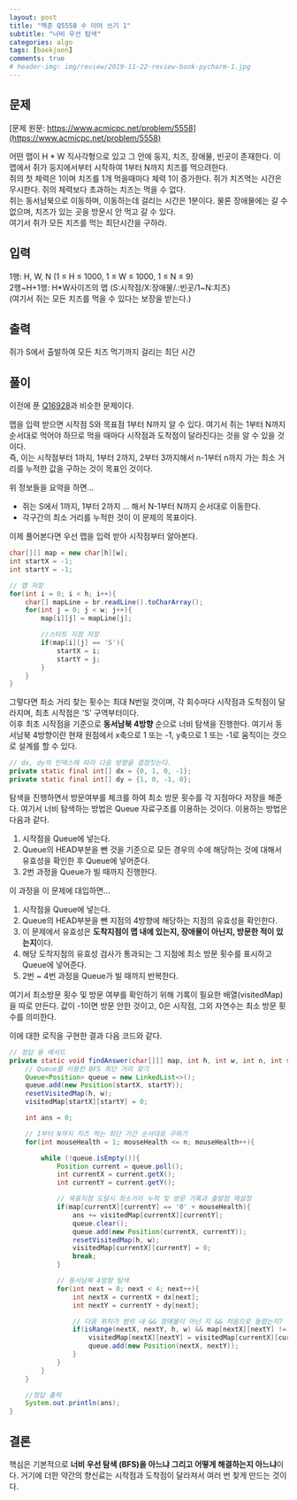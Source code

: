 ```yaml
---
layout: post  
title: "백준 Q5558 수 이어 쓰기 1"  
subtitle: "너비 우선 탐색"  
categories: algo  
tags: [baekjoon]   
comments: true  
# header-img: img/review/2019-11-22-review-book-pycharm-1.jpg  
---
```

    
## 문제
[문제 원문: https://www.acmicpc.net/problem/5558](https://www.acmicpc.net/problem/5558)  
  
어떤 맵이 H * W 직사각형으로 있고 그 안에 둥지, 치즈, 장애물, 빈곳이 존재한다. 이 맵에서 쥐가 둥지에서부터 시작하여 1부터 N까지 치즈를 먹으려한다.    
쥐의 첫 체력은 1이며 치즈를 1개 먹을때마다 체력 1이 증가한다. 쥐가 치즈먹는 시간은 무시한다. 쥐의 체력보다 초과하는 치즈는 먹을 수 없다.  
쥐는 동서남북으로 이동하며, 이동하는데 걸리는 시간은 1분이다. 물론 장애물에는 갈 수 없으며, 치즈가 있는 곳을 방문시 안 먹고 갈 수 있다.  
여기서 쥐가 모든 치즈를 먹는 최단시간을 구하라.  

## 입력
1행: H, W, N  (1 ≤ H ≤ 1000, 1 ≤ W ≤ 1000, 1 ≤ N ≤ 9)  
2행~H+1행: H*W사이즈의 맵 (S:시작점/X:장애물/.:빈곳/1~N:치즈)  
(여기서 쥐는 모든 치즈를 먹을 수 있다는 보장을 받는다.)

## 출력
쥐가 S에서 출발하여 모든 치즈 먹기까지 걸리는 최단 시간

## 풀이
이전에 푼 [Q16928](https://zzangkkmin.github.io/algo/2024/08/09/algo-Q16928/)과 비슷한 문제이다.

맵을 입력 받으면 시작점 S와 목표점 1부터 N까지 알 수 있다. 여기서 쥐는 1부터 N까지 순서대로 먹어야 하므로 먹을 때마다 시작점과 도착점이 달라진다는 것을 알 수 있을 것이다.  
즉, 이는 시작점부터 1까지, 1부터 2까지, 2부터 3까지해서 n-1부터 n까지 가는 최소 거리를 누적한 값을 구하는 것이 목표인 것이다.  

위 정보들을 요약을 하면...  
- 쥐는 S에서 1까지, 1부터 2까지 ... 해서 N-1부터 N까지 순서대로 이동한다. 
- 각구간의 최소 거리를 누적한 것이 이 문제의 목표이다.

이제 풀어본다면 우선 맵을 입력 받아 시작점부터 알아본다.

``` java
char[][] map = new char[h][w];
int startX = -1;
int startY = -1;

// 맵 저장
for(int i = 0; i < h; i++){
    char[] mapLine = br.readLine().toCharArray();
    for(int j = 0; j < w; j++){
        map[i][j] = mapLine[j];

        //스타트 지점 저장
        if(map[i][j] == 'S'){
            startX = i;
            startY = j;
        }
    }
}
```

그렇다면 최소 거리 찾는 횟수는 최대 N번일 것이며, 각 회수마다 시작점과 도착점이 달라지며, 최초 시작점은 'S' 구역부터이다.  
이후 최초 시작점을 기준으로 **동서남북 4방향** 순으로 너비 탐색을 진행한다. 여기서 동서남북 4방향이란 현재 원점에서 x축으로 1 또는 -1, y축으로 1 또는 -1로 움직이는 것으로 설계를 할 수 있다.  
```java
// dx, dy의 인덱스에 따라 다음 방향을 결정짓는다.
private static final int[] dx = {0, 1, 0, -1};
private static final int[] dy = {1, 0, -1, 0};
```
탐색을 진행하면서 방문여부를 체크를 하여 최소 방문 횟수를 각 지점마다 저장을 해준다. 여기서 너비 탐색하는 방법은 Queue 자료구조를 이용하는 것이다. 이용하는 방법은 다음과 같다.  
1. 시작점을 Queue에 넣는다.
2. Queue의 HEAD부분을 뺀 것을 기준으로 모든 경우의 수에 해당하는 것에 대해서 유효성을 확인한 후 Queue에 넣어준다.
3. 2번 과정을 Queue가 빌 때까지 진행한다.

이 과정을 이 문제에 대입하면...
1. 시작점을 Queue에 넣는다.
2. Queue의 HEAD부분을 뺀 지점의 4방향에 해당하는 지점의 유효성을 확인한다.
3. 이 문제에서 유효성은 **도착지점이 맵 내에 있는지, 장애물이 아닌지, 방문한 적이 있는지**이다.
4. 해당 도착지점의 유효성 검사가 통과되는 그 지점에 최소 방문 횟수를 표시하고 Queue에 넣어준다.
5. 2번 ~ 4번 과정을 Queue가 빌 때까지 반복한다.

여기서 최소방문 횟수 및 방문 여부를 확인하기 위해 기록이 필요한 배열(visitedMap)을 따로 만든다. 값이 -1이면 방문 안한 것이고, 0은 시작점, 그외 자연수는 최소 방문 횟수를 의미한다.

이에 대한 로직을 구현한 결과 다음 코드와 같다.

``` java
// 정답 용 메서드
private static void findAnswer(char[][] map, int h, int w, int n, int startX, int startY){
    // Queue를 이용한 BFS 최단 거리 찾기
    Queue<Position> queue = new LinkedList<>();
    queue.add(new Position(startX, startY));
    resetVisitedMap(h, w);
    visitedMap[startX][startY] = 0;

    int ans = 0;

    // 1부터 N까지 치즈 먹는 최단 기간 순서대로 구하기
    for(int mouseHealth = 1; mouseHealth <= n; mouseHealth++){

        while (!queue.isEmpty()){
            Position current = queue.poll();
            int currentX = current.getX();
            int currentY = current.getY();

            // 목표지점 도달시 최소거리 누적 및 방문 기록과 출발점 재설정
            if(map[currentX][currentY] == '0' + mouseHealth){
                ans += visitedMap[currentX][currentY];
                queue.clear();
                queue.add(new Position(currentX, currentY));
                resetVisitedMap(h, w);
                visitedMap[currentX][currentY] = 0;
                break;
            }

            // 동서남북 4방향 탐색
            for(int next = 0; next < 4; next++){
                int nextX = currentX + dx[next];
                int nextY = currentY + dy[next];

                // 다음 위치가 범위 내 && 장애물이 아닌 지 && 처음으로 들렸는지?
                if(isRange(nextX, nextY, h, w) && map[nextX][nextY] != 'X' && visitedMap[nextX][nextY] == -1){
                    visitedMap[nextX][nextY] = visitedMap[currentX][currentY] + 1;
                    queue.add(new Position(nextX, nextY));
                }
            }
        }
    }

    //정답 출력
    System.out.println(ans);
}
```

## 결론

핵심은 기본적으로 **너비 우선 탐색 (BFS)을 아느냐 그리고 어떻게 해결하는지 아느냐**이다. 거기에 더한 약간의 향신료는 시작점과 도착점이 달라져서 여러 번 찾게 만드는 것이다.  


